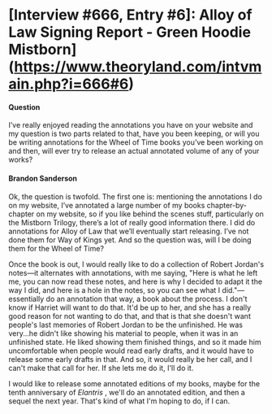 # [Interview #666, Entry #6]: Alloy of Law Signing Report - Green Hoodie Mistborn](https://www.theoryland.com/intvmain.php?i=666#6)

#### Question

I’ve really enjoyed reading the annotations you have on your website and my question is two parts related to that, have you been keeping, or will you be writing annotations for the Wheel of Time books you’ve been working on and then, will ever try to release an actual annotated volume of any of your works?

#### Brandon Sanderson

Ok, the question is twofold. The first one is: mentioning the annotations I do on my website, I’ve annotated a large number of my books chapter-by-chapter on my website, so if you like behind the scenes stuff, particularly on the Mistborn Trilogy, there’s a lot of really good information there. I did do annotations for Alloy of Law that we’ll eventually start releasing. I’ve not done them for Way of Kings yet. And so the question was, will I be doing them for the Wheel of Time?

Once the book is out, I would really like to do a collection of Robert Jordan's notes—it alternates with annotations, with me saying, "Here is what he left me, you can now read these notes, and here is why I decided to adapt it the way I did, and here is a hole in the notes, so you can see what I did."—essentially do an annotation that way, a book about the process. I don't know if Harriet will want to do that. It'd be up to her, and she has a really good reason for not wanting to do that, and that is that she doesn't want people's last memories of Robert Jordan to be the unfinished. He was very...he didn't like showing his material to people, when it was in an unfinished state. He liked showing them finished things, and so it made him uncomfortable when people would read early drafts, and it would have to release some early drafts in that. And so, it would really be her call, and I can't make that call for her. If she lets me do it, I'll do it.

I would like to release some annotated editions of my books, maybe for the tenth anniversary of
*Elantris*
, we'll do an annotated edition, and then a sequel the next year. That's kind of what I'm hoping to do, if I can.

